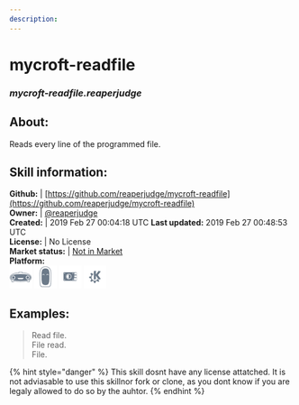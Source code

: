 ```yaml
---  
description:   
---  
```

# mycroft-readfile  
### _mycroft-readfile.reaperjudge_  
## About:  
Reads every line of the programmed file.

## Skill information:  
**Github:** | [https://github.com/reaperjudge/mycroft-readfile](https://github.com/reaperjudge/mycroft-readfile)  
**Owner:** | [@reaperjudge](https://github.com/reaperjudge)  
**Created:** | 2019 Feb 27 00:04:18 UTC  **Last updated:** 2019 Feb 27 00:48:53 UTC  
**License:** | No License  
**Market status:** | [Not in Market](https://market.mycroft.ai/skill/)  
**Platform:**  
 ![](../.gitbook/assets/mark-1-icon.png)  ![](../.gitbook/assets/mark-2-icon.png)  ![](../.gitbook/assets/picroft-icon.png)  ![](../.gitbook/assets/kde.png)   
## Examples:  
> Read file.  
> File read.  
> File.  
  
{% hint style="danger" %}
This skill dosnt have any license attatched. It is not adviasable to use this skillnor fork or clone, as you dont know if you are legaly allowed to do so by the auhtor.
{% endhint %}
